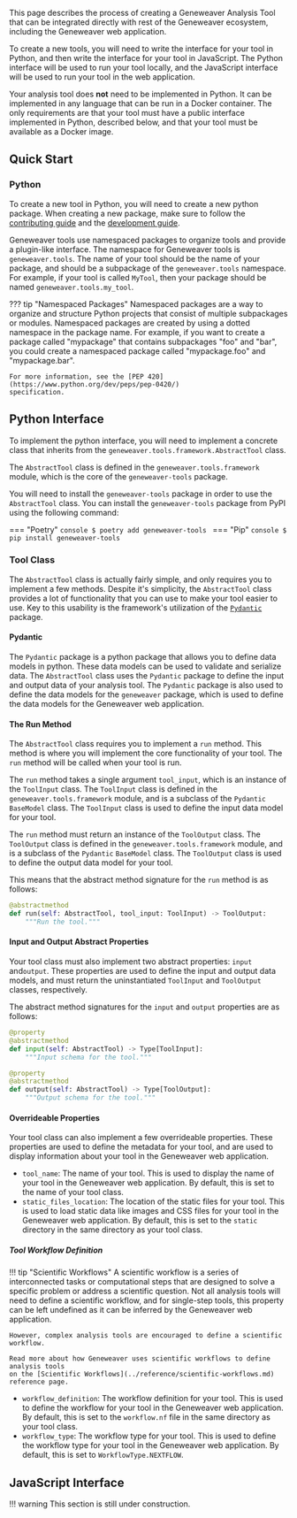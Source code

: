 
This page describes the process of creating a Geneweaver Analysis Tool that can be 
integrated directly with rest of the Geneweaver ecosystem, including the Geneweaver
web application.

To create a new tools, you will need to write the interface for your tool in Python,
and then write the interface for your tool in JavaScript. The Python interface will
be used to run your tool locally, and the JavaScript interface will be used to run
your tool in the web application.

Your analysis tool does **not** need to be implemented in Python. It can be implemented
in any language that can be run in a Docker container. The only requirements are that 
your tool must have a public interface implemented in Python, described below, and that 
your tool must be available as a Docker image.

## Quick Start
### Python
To create a new tool in Python, you will need to create a new python package. When 
creating a new package, make sure to follow the 
[contributing guide](../../reference/contributing-guide) and the
[development guide](../../reference/development-guide).

Geneweaver tools use namespaced packages to organize tools and provide a plugin-like
interface. The namespace for Geneweaver tools is `geneweaver.tools`. The name of your
tool should be the name of your package, and should be a subpackage of the
`geneweaver.tools` namespace. For example, if your tool is called `MyTool`, then
your package should be named `geneweaver.tools.my_tool`.

??? tip "Namespaced Packages"
    Namespaced packages are a way to organize and structure Python projects that consist
    of multiple subpackages or modules. Namespaced packages are created by using a 
    dotted namespace in the package name. For example, if you want to create a package 
    called "mypackage" that contains subpackages "foo" and "bar", you could create a 
    namespaced package called "mypackage.foo" and "mypackage.bar". 

    For more information, see the [PEP 420](https://www.python.org/dev/peps/pep-0420/) 
    specification.

## Python Interface
To implement the python interface, you will need to implement a concrete class that
inherits from the `geneweaver.tools.framework.AbstractTool` class. 

The `AbstractTool` class is defined in the `geneweaver.tools.framework` module, which
is the core of the `geneweaver-tools` package.

You will need to install the `geneweaver-tools` package in order to use the 
`AbstractTool` class. You can install the `geneweaver-tools` package from PyPI using
the following command:

=== "Poetry"
    ```console
    $ poetry add geneweaver-tools
    ```
=== "Pip"
    ```console
    $ pip install geneweaver-tools
    ```

### Tool Class

The `AbstractTool` class is actually fairly simple, and only requires you to implement
a few methods. Despite it's simplicity, the `AbstractTool` class provides a lot of 
functionality that you can use to make your tool easier to use. Key to this usability is
the framework's utilization of the [`Pydantic`](https://docs.pydantic.dev/) package.

#### Pydantic

 The `Pydantic` package is a python package that allows you to define data models
in python. These data models can be used to validate and serialize data. The
`AbstractTool` class uses the `Pydantic` package to define the input and output data
of your analysis tool. The `Pydantic` package is also used to define the data models
for the `geneweaver` package, which is used to define the data models for the
Geneweaver web application.

#### The Run Method

The `AbstractTool` class requires you to implement a `run` method. This method is
where you will implement the core functionality of your tool. The `run` method will
be called when your tool is run. 

The `run` method takes a single argument `tool_input`, which is an instance of the 
`ToolInput` class. The `ToolInput` class is defined in the `geneweaver.tools.framework`
module, and is a subclass of the `Pydantic` `BaseModel` class. The `ToolInput` class
is used to define the input data model for your tool.

The `run` method must return an instance of the `ToolOutput` class. The `ToolOutput`
class is defined in the `geneweaver.tools.framework` module, and is a subclass of the
`Pydantic` `BaseModel` class. The `ToolOutput` class is used to define the output data
model for your tool.

This means that the abstract method signature for the `run` method is as follows:

```python
@abstractmethod
def run(self: AbstractTool, tool_input: ToolInput) -> ToolOutput:
    """Run the tool."""
```

#### Input and Output Abstract Properties
Your tool class must also implement two abstract properties: `input` and`output`. These 
properties are used to define the input and output data models, and must return the
uninstantiated `ToolInput` and `ToolOutput` classes, respectively.

The abstract method signatures for the `input` and `output` properties are as follows:

```python
@property
@abstractmethod
def input(self: AbstractTool) -> Type[ToolInput]:
    """Input schema for the tool."""

@property
@abstractmethod
def output(self: AbstractTool) -> Type[ToolOutput]:
    """Output schema for the tool.""" 
```

#### Overrideable Properties
Your tool class can also implement a few overrideable properties. These properties
are used to define the metadata for your tool, and are used to display information
about your tool in the Geneweaver web application.

- `tool_name`: The name of your tool. This is used to display the name of your tool
  in the Geneweaver web application. By default, this is set to the name of your
  tool class.
- `static_files_location`: The location of the static files for your tool. This is
  used to load static data like images and CSS files for your tool in the Geneweaver
  web application. By default, this is set to the `static` directory in the same
  directory as your tool class.

##### Tool Workflow Definition

!!! tip "Scientific Workflows"
    A scientific workflow is a series of interconnected tasks or computational steps 
    that are designed to solve a specific problem or address a scientific question. Not
    all analysis tools will need to define a scientific workflow, and for single-step
    tools, this property can be left undefined as it can be inferred by the Geneweaver
    web application. 

    However, complex analysis tools are encouraged to define a scientific workflow.

    Read more about how Geneweaver uses scientific workflows to define analysis tools
    on the [Scientific Workflows](../reference/scientific-workflows.md) reference page.

- `workflow_definition`: The workflow definition for your tool. This is used to
  define the workflow for your tool in the Geneweaver web application. By default,
  this is set to the `workflow.nf` file in the same directory as your tool class.
- `workflow_type`: The workflow type for your tool. This is used to define the
  workflow type for your tool in the Geneweaver web application. By default, this
  is set to `WorkflowType.NEXTFLOW`. 

## JavaScript Interface

!!! warning
    This section is still under construction.